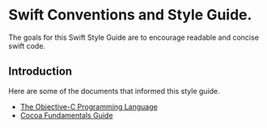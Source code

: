 # Swift Conventions and Style Guide.

The goals for this Swift Style Guide are to encourage readable and concise swift code.

## Introduction
Here are some of the documents that informed this style guide. 

* [The Objective-C Programming Language](https://github.com/github/swift-style-guide)
* [Cocoa Fundamentals Guide](https://github.com/raywenderlich/swift-style-guide)


